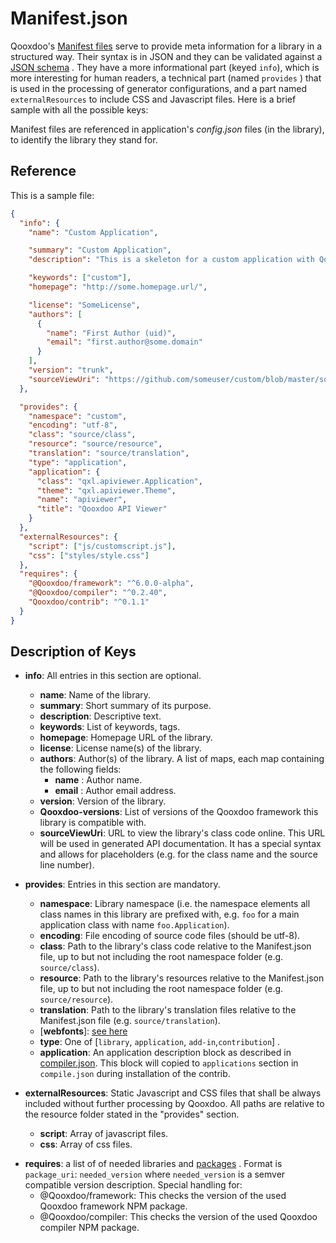 # Manifest.json

Qooxdoo's [Manifest files](http://en.wikipedia.org/wiki/Manifest_file) serve to
provide meta information for a library in a structured way. Their syntax is in
JSON and they can be validated against a
[JSON schema](https://github.com/qooxdoo/qooxdoo-compiler/tree/master/source/resource/qx/tool/schema)
. They have a more informational part (keyed `info`), which is more interesting
for human readers, a technical part (named `provides` ) that is used in the
processing of generator configurations, and a part named `externalResources` to
include CSS and Javascript files. Here is a brief sample with all the possible
keys:

Manifest files are referenced in application's _config.json_ files (in the
library), to identify the library they stand for.

## Reference

This is a sample file:

```json
{
  "info": {
    "name": "Custom Application",

    "summary": "Custom Application",
    "description": "This is a skeleton for a custom application with Qooxdoo.",

    "keywords": ["custom"],
    "homepage": "http://some.homepage.url/",

    "license": "SomeLicense",
    "authors": [
      {
        "name": "First Author (uid)",
        "email": "first.author@some.domain"
      }
    ],
    "version": "trunk",
    "sourceViewUri": "https://github.com/someuser/custom/blob/master/source/class/%{classFilePath}#L%{lineNumber}"
  },

  "provides": {
    "namespace": "custom",
    "encoding": "utf-8",
    "class": "source/class",
    "resource": "source/resource",
    "translation": "source/translation",
    "type": "application",
    "application": {
      "class": "qxl.apiviewer.Application",
      "theme": "qxl.apiviewer.Theme",
      "name": "apiviewer",
      "title": "Qooxdoo API Viewer"
    }
  },
  "externalResources": {
    "script": ["js/customscript.js"],
    "css": ["styles/style.css"]
  },
  "requires": {
    "@Qooxdoo/framework": "^6.0.0-alpha",
    "@Qooxdoo/compiler": "^0.2.40",
    "Qooxdoo/contrib": "^0.1.1"
  }
}
```

## Description of Keys

- **info**: All entries in this section are optional.

  - **name**: Name of the library.
  - **summary**: Short summary of its purpose.
  - **description**: Descriptive text.
  - **keywords**: List of keywords, tags.
  - **homepage**: Homepage URL of the library.
  - **license**: License name(s) of the library.
  - **authors**: Author(s) of the library. A list of maps, each map containing
    the following fields:
    - **name** : Author name.
    - **email** : Author email address.
  - **version**: Version of the library.
  - **Qooxdoo-versions**: List of versions of the Qooxdoo framework this library
    is compatible with.
  - **sourceViewUri**: URL to view the library's class code online. This URL
    will be used in generated API documentation. It has a special syntax and
    allows for placeholders (e.g. for the class name and the source line
    number).

- **provides**: Entries in this section are mandatory.

  - **namespace**: Library namespace (i.e. the namespace elements all class
    names in this library are prefixed with, e.g. `foo` for a main application
    class with name `foo.Application`).
  - **encoding**: File encoding of source code files (should be utf-8).
  - **class**: Path to the library's class code relative to the Manifest.json
    file, up to but not including the root namespace folder (e.g.
    `source/class`).
  - **resource**: Path to the library's resources relative to the Manifest.json
    file, up to but not including the root namespace folder (e.g.
    `source/resource`).
  - **translation**: Path to the library's translation files relative to the
    Manifest.json file (e.g. `source/translation`).
  - [**webfonts**]&#x3A; [see here](../development/compiler/IconFonts.md)
  - **type**: One of [`library`, `application`, `add-in`,`contribution`] .
  - **application**: An application description block as described in  
    [compiler.json](./compile.md). This block will copied to `applications`
    section in `compile.json` during installation of the contrib.

- **externalResources**: Static Javascript and CSS files that shall be always
  included without further processing by Qooxdoo. All paths are relative to the
  resource folder stated in the "provides" section.
  - **script**: Array of javascript files.
  - **css**: Array of css files.

* **requires**: a list of of needed libraries and [packages](../cli/packages.md)
  . Format is `package_uri`: `needed_version` where `needed_version` is a semver
  compatible version description. Special handling for:
  - @Qooxdoo/framework: This checks the version of the used Qooxdoo framework
    NPM package.
  - @Qooxdoo/compiler: This checks the version of the used Qooxdoo compiler NPM
    package.
